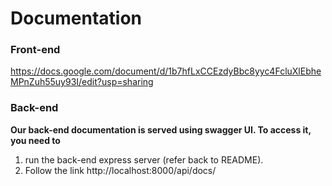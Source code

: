 # Documentation
### Front-end

https://docs.google.com/document/d/1b7hfLxCCEzdyBbc8yyc4FcluXlEbheMPnZuh55uy93I/edit?usp=sharing

### Back-end

  **Our back-end documentation is served using swagger UI. To access it, you need to**
  1. run the back-end express server (refer back to README).
  2. Follow the link http://localhost:8000/api/docs/
